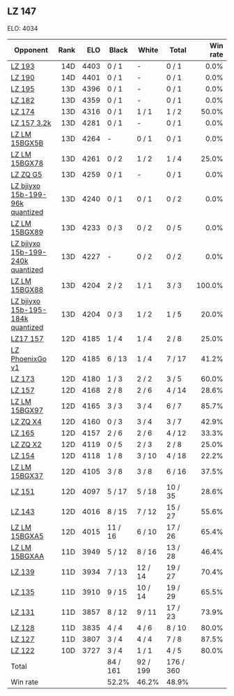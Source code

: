 ## LZ 147 ##

ELO: 4034

Opponent | Rank | ELO | Black | White | Total | Win rate
---------|-----:|----:|-------|-------|-------|-------:
[LZ 193](LZ%20193.md) | 14D | 4403 | 0 / 1 | - | 0 / 1 | 0.0%
[LZ 190](LZ%20190.md) | 14D | 4401 | 0 / 1 | - | 0 / 1 | 0.0%
[LZ 195](LZ%20195.md) | 13D | 4396 | 0 / 1 | - | 0 / 1 | 0.0%
[LZ 182](LZ%20182.md) | 13D | 4359 | 0 / 1 | - | 0 / 1 | 0.0%
[LZ 174](LZ%20174.md) | 13D | 4316 | 0 / 1 | 1 / 1 | 1 / 2 | 50.0%
[LZ 157 3.2k](LZ%20157%203.2k.md) | 13D | 4281 | 0 / 1 | - | 0 / 1 | 0.0%
[LZ LM 15BGX5B](LZ%20LM%2015BGX5B.md) | 13D | 4264 | - | 0 / 1 | 0 / 1 | 0.0%
[LZ LM 15BGX78](LZ%20LM%2015BGX78.md) | 13D | 4261 | 0 / 2 | 1 / 2 | 1 / 4 | 25.0%
[LZ ZQ G5](LZ%20ZQ%20G5.md) | 13D | 4259 | 0 / 1 | - | 0 / 1 | 0.0%
[LZ bjiyxo 15b-199-96k quantized](LZ%20bjiyxo%2015b-199-96k%20quantized.md) | 13D | 4240 | 0 / 1 | 0 / 1 | 0 / 2 | 0.0%
[LZ LM 15BGX89](LZ%20LM%2015BGX89.md) | 13D | 4233 | 0 / 3 | 0 / 2 | 0 / 5 | 0.0%
[LZ bjiyxo 15b-199-240k quantized](LZ%20bjiyxo%2015b-199-240k%20quantized.md) | 13D | 4227 | - | 0 / 2 | 0 / 2 | 0.0%
[LZ LM 15BGX88](LZ%20LM%2015BGX88.md) | 13D | 4204 | 2 / 2 | 1 / 1 | 3 / 3 | 100.0%
[LZ bjiyxo 15b-195-184k quantized](LZ%20bjiyxo%2015b-195-184k%20quantized.md) | 13D | 4204 | 0 / 3 | 1 / 2 | 1 / 5 | 20.0%
[LZ17 157](LZ17%20157.md) | 12D | 4185 | 1 / 4 | 1 / 4 | 2 / 8 | 25.0%
[LZ PhoenixGo v1](LZ%20PhoenixGo%20v1.md) | 12D | 4185 | 6 / 13 | 1 / 4 | 7 / 17 | 41.2%
[LZ 173](LZ%20173.md) | 12D | 4180 | 1 / 3 | 2 / 2 | 3 / 5 | 60.0%
[LZ 157](LZ%20157.md) | 12D | 4168 | 2 / 8 | 2 / 6 | 4 / 14 | 28.6%
[LZ LM 15BGX97](LZ%20LM%2015BGX97.md) | 12D | 4165 | 3 / 3 | 3 / 4 | 6 / 7 | 85.7%
[LZ ZQ X4](LZ%20ZQ%20X4.md) | 12D | 4160 | 0 / 3 | 3 / 4 | 3 / 7 | 42.9%
[LZ 165](LZ%20165.md) | 12D | 4157 | 2 / 6 | 2 / 6 | 4 / 12 | 33.3%
[LZ ZQ X2](LZ%20ZQ%20X2.md) | 12D | 4119 | 0 / 5 | 2 / 3 | 2 / 8 | 25.0%
[LZ 154](LZ%20154.md) | 12D | 4118 | 1 / 8 | 3 / 10 | 4 / 18 | 22.2%
[LZ LM 15BGX37](LZ%20LM%2015BGX37.md) | 12D | 4105 | 3 / 8 | 3 / 8 | 6 / 16 | 37.5%
[LZ 151](LZ%20151.md) | 12D | 4097 | 5 / 17 | 5 / 18 | 10 / 35 | 28.6%
[LZ 143](LZ%20143.md) | 12D | 4016 | 8 / 15 | 7 / 12 | 15 / 27 | 55.6%
[LZ LM 15BGXA5](LZ%20LM%2015BGXA5.md) | 12D | 4015 | 11 / 16 | 6 / 10 | 17 / 26 | 65.4%
[LZ LM 15BGXAA](LZ%20LM%2015BGXAA.md) | 11D | 3949 | 5 / 12 | 8 / 16 | 13 / 28 | 46.4%
[LZ 139](LZ%20139.md) | 11D | 3934 | 7 / 13 | 12 / 14 | 19 / 27 | 70.4%
[LZ 135](LZ%20135.md) | 11D | 3910 | 9 / 15 | 10 / 14 | 19 / 29 | 65.5%
[LZ 131](LZ%20131.md) | 11D | 3857 | 8 / 12 | 9 / 11 | 17 / 23 | 73.9%
[LZ 128](LZ%20128.md) | 11D | 3835 | 4 / 4 | 4 / 6 | 8 / 10 | 80.0%
[LZ 127](LZ%20127.md) | 11D | 3807 | 3 / 4 | 4 / 4 | 7 / 8 | 87.5%
[LZ 122](LZ%20122.md) | 10D | 3727 | 3 / 4 | 1 / 1 | 4 / 5 | 80.0%
Total | | | 84 / 161 | 92 / 199 | 176 / 360 | 
Win rate| | | 52.2% | 46.2% | 48.9% | 
